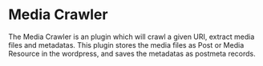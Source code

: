 Media Crawler
=============

The Media Crawler is an plugin which will crawl a given URI, extract media files and metadatas. This plugin stores the media files as Post or Media Resource in the wordpress, and saves the metadatas as postmeta records.

